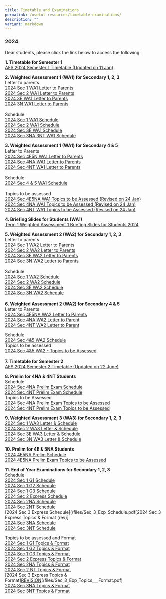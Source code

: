 ```yaml
---
title: Timetable and Examinations
permalink: /useful-resources/timetable-examinations/
description: ""
variant: markdown
---
```

### 2024

Dear students, please click the link below to access the following:  

**1\. Timetable for Semester 1**
<br>
[AES 2024 Semester 1 Timetable (Updated on 11 Jan)](/files/AES_2024_SEM1_FINAL_BY_CLASS__11Jan_.pdf)

**2\. Weighted Assessment 1 (WA1) for Secondary 1, 2, 3**
<br>
Letter to parents
<br>
[2024 Sec 1 WA1 Letter to Parents](/files/1__2024_WA1_Sec_1_Letter_to_Parent.pdf)<br>
[2024 Sec 2 WA1 Letter to Parents](/files/2__2024_WA1_Sec_2_Letter_to_Parent.pdf)<br>
[2024 3E WA1 Letter to Parents](/files/3a__2024_WA1_Sec_3E_Letter_to_Parent.pdf)<br>
[2024 3N WA1 Letter to Parents](/files/3b__2024_WA1_Sec_3N_Letter_to_Parent.pdf)<br>
<br>
Schedule
<br>
[2024 Sec 1 WA1 Schedule](/files/1__2024_Sec_1_WA_1_Schedule__final_.pdf)<br>
[2024 Sec 2 WA1 Schedule](/files/2__2024_Sec_2_WA_1_Schedule__final_.pdf)<br>
[2024 Sec 3E WA1 Schedule ](/files/3__2024_Sec_3E_WA_1_Schedule__final_.pdf)<br>
[2024 Sec 3NA 3NT WA1 Schedule](/files/4__2024_Sec_3NA___3NT_WA_1_Schedule__final_.pdf)<br>

**3\. Weighted Assessment 1 (WA1) for Secondary 4 &amp; 5**
<br>
Letter to Parents
<br>
[2024 Sec 4E5N WA1 Letter to Parents](/files/2024_WA1_Sec_4E5N_Letter_to_Parent.pdf)<br>
[2024 Sec 4NA WA1 Letter to Parents](/files/2024_WA1_Sec_4NA_Letter_to_Parent.pdf)<br>
[2024 Sec 4NT WA1 Letter to Parents](/files/2024_WA1_Sec_4NT_Letter_to_Parent.pdf)
<br>
<br>
Schedule
<br>
[2024 Sec 4 &amp; 5 WA1 Schedule](/files/5__2024_Sec_4_5_Weighted_Assessment_1_Schedule__final_.pdf)
<br>
<br>
Topics to be assessed<br>
[2024 Sec 4E5NA WA1 Topics to be Assessed (Revised on 24 Jan)](/files/6__2024__Sec_4_5__WA1_Topics_to_be_Assessed_4E5NA.pdf)
<br>
[2024 Sec 4NA WA1 Topics to be Assessed (Revised on 24 Jan)](/files/6__2024__Sec_4_5__WA1_Topics_to_be_Assessed_4NA.pdf)
<br>
[2024 Sec 4NT WA1 Topics to be Assessed (Revised on 24 Jan)](/files/6__2024__Sec_4_5__WA1_Topics_to_be_Assessed_4NT.pdf)

**4. Briefing Slides for Students (WA1)**
<br>
[Term 1 Weighted Assessment 1 Briefing Slides for Students 2024](/files/Term_1_Weighted_Assessment_1_Briefing_Slides_for_Students_2024.pdf)

**5. Weighted Assessment 2 (WA2) for Secondary 1, 2, 3**
<br>
Letter to parents
<br>
[2024 Sec 1 WA2 Letter to Parents](/files/2024_Sec_1_WA2_Letter_to_Parent.pdf)
<br>
[2024 Sec 2 WA2 Letter to Parents](/files/2024_Sec_2_WA2_Letter_to_Parent.pdf)
<br>
[2024 Sec 3E WA2 Letter to Parents](/files/2024_Sec_3E_WA2_Letter_to_Parent.pdf)
<br>
[2024 Sec 3N WA2 Letter to Parents](/files/2024_Sec_3N_WA2_Letter_to_Parent.pdf)
<br>
<br>
Schedule
<br>
[2024 Sec 1 WA2 Schedule](/files/2024_Sec_1_WA_2_Schedule.pdf)
<br>
[2024 Sec 2 WA2 Schedule](/files/2024_Sec_2_WA_2_Schedule.pdf)
<br>
[2024 Sec 3E WA2 Schedule](/files/2024_Sec_3E_WA_2_Schedule.pdf)
<br>
[2024 Sec 3N WA2 Schedule](/files/2024_Sec_3NA___3NT_WA_2_Schedule_.pdf)
<br>
<br>
**6. Weighted Assessment 2 (WA2) for Secondary 4 &amp; 5**
<br>
Letter to Parents
<br>
[2024 Sec 4E5NA WA2 Letter to Parents](/files/2024_Sec_4E5NA_WA2_Letter_to_Parents__updated_.pdf)
<br>
[2024 Sec 4NA WA2 Letter to Parent](/files/4b__2024_Sec_4NA_WA2_Letter_to_Parent.pdf)
<br>
[2024 Sec 4NT WA2 Letter to Parent](/files/4c__2024_Sec_4NT_WA2_Letter_to_Parent.pdf)

Schedule
<br>
[2024 Sec 4&amp;5 WA2 Schedule](/files/2024_Sec_4_5_WA_2_Schedule.pdf)
<br>
Topics to be assessed
<br>
[2024 Sec 4&amp;5 WA2 - Topics to be Assessed ](/files/2024_Sec_4_5_WA2___Topics_to_be_Assessed__updated_2_April_.pdf)
<br>
<br>
**7. Timetable for Semester 2**
<br>
[AES 2024 Semester 2 Timetable (Updated on 22 June)](/files/AES_2024_SEM2_CLASS_Timetable_Final_22Jun_1038.pdf)

**8. Prelim for 4NA &amp; 4NT Students**
<br>
Schedule
<br>
[2024 Sec 4NA Prelim Exam Schedule](/files/2024_Sec_4NA_Prelim_Exam_Schedule.pdf)
<br>
[2024 Sec 4NT Prelim Exam Schedule](/files/2024_Sec_4NT_Prelim_Exam_Schedule__updated_.pdf)
<br>
Topics to be Assessed
<br>
[2024 Sec 4NA Prelim Exam Topics to be Assessed](/files/4N_A__Prelim_Exam_Details.pdf)
<br>
[2024 Sec 4NT Prelim Exam Topics to be Assessed](/files/4N_T__Prelim_Exam_Details.pdf)

**9. Weighted Assessment 3 (WA3) for Secondary 1, 2, 3**
<br>
[2024 Sec 1 WA3 Letter &amp; Schedule](/files/1__2024_Sec_1_WA_3_Letter___Schedule.pdf)
<br>
[2024 Sec 2 WA3 Letter &amp; Schedule](/files/2__2024_Sec_2_WA_3_Letter___Schedule.pdf)
<br>
[2024 Sec 3E WA3 Letter &amp; Schedule](/files/3__2024_Sec_3E_WA_3_Letter___Schedule.pdf)
<br>
[2024 Sec 3N WA3 Letter &amp; Schedule](/files/4__2024_Sec_3NA___3NT_WA_3_Letter___Schedule.pdf)

**10. Prelim for 4E &amp; 5NA Students**
<br>
[2024 4E5NA Prelim Schedule](/files/2024_4E5N_Prelim_Schedule.pdf)
<br>
[2024 4E5NA Prelim Exam Topics to be Assessed](/files/2024_4E5N_Prelim_Exam_Details.pdf)


**11. End of Year Examinations for Secondary 1, 2, 3**
<br>
Schedule
<br>
[2024 Sec 1 G1 Schedule](/files/Sec_1_G1_Schedule.pdf)
<br>
[2024 Sec 1 G2 Schedule](/files/Sec_1_G2_Schedule.pdf)
<br>
[2024 Sec 1 G3 Schedule](/files/Sec_1_G3_Schedule.pdf)
<br>
[2024 Sec 2 Express Schedule](/files/Sec_2_Exp_Schedule.pdf)
<br>
[2024 Sec 2NA Schedule](/files/Sec_2_NA_Schedule.pdf)
<br>
[2024 Sec 2NT Schedule](/files/Sec_2_NT_Schedule.pdf)
<br>
[2024 Sec 3 Express Schedule](/files/Sec_3_Exp_Schedule.pdf[2024 Sec 3 Express Topics &amp; Format (rev)]<br>
[2024 Sec 3NA Schedule](/files/Sec_3_NA_Schedule.pdf)
<br>
[2024 Sec 3NT Schedule](/files/Sec_3_NT_Schedule.pdf)
<br>

Topics to be assessed and Format
<br>
[2024 Sec 1 G1 Topics &amp; Format](/files/Sec_1_G1_Topics___Format.pdf)
<br>
[2024 Sec 1 G2 Topics &amp; Format](/files/Sec_1_G2_Topics___Format__upd_11_Sep_.pdf)
<br>
[2024 Sec 1 G3 Topics &amp; Format](/files/Sec_1_G3_Topics___Format__upd_11_Sep_.pdf)
<br>
[2024 Sec 2 Express Topics &amp; Format](/files/Sec_2_Exp_Topics___Format.pdf)
<br>
[2024 Sec 2NA Topics &amp; Format](/files/Sec_2_NA_Topics___Format.pdf)
<br>
[2024 Sec 2 NT Topics &amp; Format](/files/Sec_2_NT_Topics___Format.pdf)
<br>
[2024 Sec 3 Express Topics &amp; Format][REVISION](/files/6__2024_End_of_Year_Examination__Topics_to_be_Assessed_xlsx__S3E_.pdf)(/files/Sec_3_Exp_Topics___Format.pdf)
<br>
[2024 Sec 3NA Topics &amp; Format](/files/Sec_3_NA_Topics___Format.pdf)
<br>
[2024 Sec 3NT Topics &amp; Format](/files/Sec_3_NT_Topics___Format.pdf)